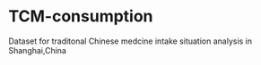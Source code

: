 # TCM-consumption
Dataset for traditonal Chinese medcine intake situation analysis in Shanghai,China
